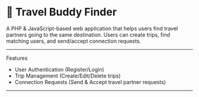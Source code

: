 # 🧳 Travel Buddy Finder

A PHP & JavaScript-based web application that helps users find travel partners going to the same destination. Users can create trips, find matching users, and send/accept connection requests.

---
 Features
- User Authentication (Register/Login)
- Trip Management (Create/Edit/Delete trips)
- Connection Requests (Send & Accept travel partner requests)

---
